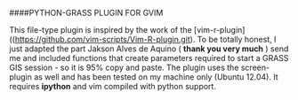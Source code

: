 ####PYTHON-GRASS PLUGIN FOR GVIM

This file-type plugin is inspired by the work of the
[vim-r-plugin]((https://github.com/vim-scripts/Vim-R-plugin.git). To be totally honest, I
just adapted the part Jakson Alves de Aquino ( __thank you very much__ ) send me and included
functions that create parameters required to start a GRASS GIS session - so it is 95% copy
and paste. The plugin uses the screen-plugin as well and has been tested on my machine
only (Ubuntu 12.04). It requires __ipython__ and vim compiled with python support.

